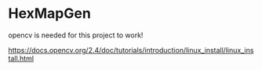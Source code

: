 # HexMapGen

opencv is needed for this project to work!

https://docs.opencv.org/2.4/doc/tutorials/introduction/linux_install/linux_install.html
